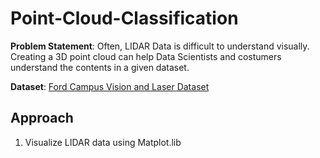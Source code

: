 # Point-Cloud-Classification

**Problem Statement**: Often, LIDAR Data is difficult to understand visually. Creating a 3D point cloud can help Data Scientists 
and costumers understand the contents in a given dataset.

**Dataset**: [Ford Campus Vision and Laser Dataset](http://robots.engin.umich.edu/SoftwareData/Ford)

## Approach
1. Visualize LIDAR data using Matplot.lib

